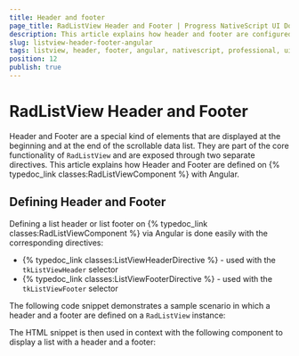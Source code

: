 ```yaml
---
title: Header and footer
page_title: RadListView Header and Footer | Progress NativeScript UI Documentation
description: This article explains how header and footer are configured in RadListView and Angular.
slug: listview-header-footer-angular
tags: listview, header, footer, angular, nativescript, professional, ui
position: 12
publish: true
---
```


# RadListView Header and Footer

Header and Footer are a special kind of elements that are displayed at the beginning and at the end of the scrollable data list. They are part of the core functionality of `RadListView` and are exposed through two separate directives. This article explains how Header and Footer are defined on {% typedoc_link classes:RadListViewComponent %}  with Angular.

## Defining Header and Footer

Defining a list header or list footer on {% typedoc_link classes:RadListViewComponent %}  via Angular is done easily with the corresponding directives:

* {% typedoc_link classes:ListViewHeaderDirective %} - used with the `tkListViewHeader` selector
* {% typedoc_link classes:ListViewFooterDirective %} - used with the `tkListViewFooter` selector

The following code snippet demonstrates a sample scenario in which a header and a footer are defined on a `RadListView` instance:

<snippet id='angular-listview-header-footer'/>

The HTML snippet is then used in context with the following component to display a list with a header and a footer:

<snippet id='angular-listview-header-footer-component'/>
